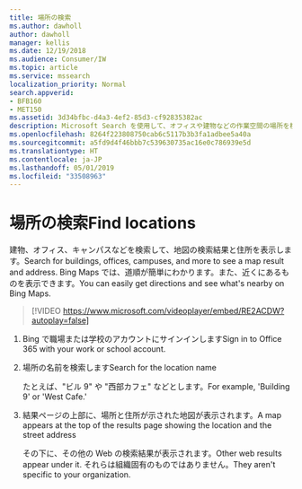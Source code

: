 ```yaml
---
title: 場所の検索
ms.author: dawholl
author: dawholl
manager: kellis
ms.date: 12/19/2018
ms.audience: Consumer/IW
ms.topic: article
ms.service: mssearch
localization_priority: Normal
search.appverid:
- BFB160
- MET150
ms.assetid: 3d34bfbc-d4a3-4ef2-85d3-cf92835382ac
description: Microsoft Search を使用して、オフィスや建物などの作業空間の場所を検索して、道順などを調べます
ms.openlocfilehash: 8264f223808750cab6c5117b3b3fa1adbee5a40a
ms.sourcegitcommit: a5fd9d4f46bbb7c539630735ac16e0c786939e5d
ms.translationtype: HT
ms.contentlocale: ja-JP
ms.lasthandoff: 05/01/2019
ms.locfileid: "33508963"
---
```

# <a name="find-locations"></a><span data-ttu-id="d2523-103">場所の検索</span><span class="sxs-lookup"><span data-stu-id="d2523-103">Find locations</span></span>

<span data-ttu-id="d2523-104">建物、オフィス、キャンパスなどを検索して、地図の検索結果と住所を表示します。</span><span class="sxs-lookup"><span data-stu-id="d2523-104">Search for buildings, offices, campuses, and more to see a map result and address.</span></span> <span data-ttu-id="d2523-105">Bing Maps では、道順が簡単にわかります。また、近くにあるものを表示できます。</span><span class="sxs-lookup"><span data-stu-id="d2523-105">You can easily get directions and see what's nearby on Bing Maps.</span></span>

> [!VIDEO https://www.microsoft.com/videoplayer/embed/RE2ACDW?autoplay=false]
  
1. <span data-ttu-id="d2523-106">Bing で職場または学校のアカウントにサインインします</span><span class="sxs-lookup"><span data-stu-id="d2523-106">Sign in to Office 365 with your work or school account.</span></span>
    
2. <span data-ttu-id="d2523-107">場所の名前を検索します</span><span class="sxs-lookup"><span data-stu-id="d2523-107">Search for the location name</span></span>
    
    <span data-ttu-id="d2523-108">たとえば、"ビル 9" や "西部カフェ" などとします。</span><span class="sxs-lookup"><span data-stu-id="d2523-108">For example, 'Building 9' or 'West Cafe.'</span></span>
    
3. <span data-ttu-id="d2523-109">結果ページの上部に、場所と住所が示された地図が表示されます。</span><span class="sxs-lookup"><span data-stu-id="d2523-109">A map appears at the top of the results page showing the location and the street address</span></span>
    
    <span data-ttu-id="d2523-110">その下に、その他の Web の検索結果が表示されます。</span><span class="sxs-lookup"><span data-stu-id="d2523-110">Other web results appear under it.</span></span> <span data-ttu-id="d2523-111">それらは組織固有のものではありません。</span><span class="sxs-lookup"><span data-stu-id="d2523-111">They aren't specific to your organization.</span></span>

  

